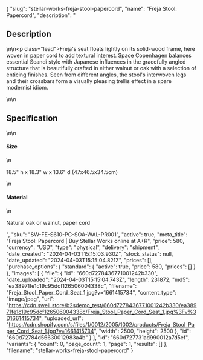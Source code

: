 {
  "slug": "stellar-works-freja-stool-papercord",
  "name": "Freja Stool: Papercord",
  "description": "<h2>Description</h2>\n<!-- split -->\n<p class=\"lead\">Freja's seat floats lightly on its solid-wood frame, here woven in paper cord to add textural interest. Space Copenhagen balances essential Scandi style with Japanese influences in the gracefully angled structure that is beautifully crafted in either walnut or oak with a selection of enticing finishes. Seen from different angles, the stool's interwoven legs and their crossbars form a visually pleasing trellis effect in a spare modernist idiom.  </p>\n<!-- split -->\n<h2>Specification</h2>\n<!-- split -->\n<h4>Size</h4>\n<p>18.5\" h x 18.3\" w x 13.6\" d (47x46.5x34.5cm)</p>\n<h4>Material</h4>\n<p>Natural oak or walnut, paper cord</p>",
  "sku": "SW-FE-S610-PC-SOA-WAL-PR001",
  "active": true,
  "meta_title": "Freja Stool: Papercord | Buy Stellar Works online at A+R",
  "price": 580,
  "currency": "USD",
  "type": "physical",
  "delivery": "shipment",
  "date_created": "2024-04-03T15:15:03.930Z",
  "stock_status": null,
  "date_updated": "2024-04-03T15:15:04.821Z",
  "prices": [],
  "purchase_options": {
    "standard": {
      "active": true,
      "price": 580,
      "prices": []
    }
  },
  "images": [
    {
      "file": {
        "id": "660d7278436771001242b330",
        "date_uploaded": "2024-04-03T15:15:04.743Z",
        "length": 231872,
        "md5": "ea38971fe1c19c95dcf126506004338c",
        "filename": "Freja_Stool_Paper_Cord_Seat_1.jpg?v=1661415734",
        "content_type": "image/jpeg",
        "url": "https://cdn.swell.store/b2sdemo_test/660d7278436771001242b330/ea38971fe1c19c95dcf126506004338c/Freja_Stool_Paper_Cord_Seat_1.jpg%3Fv%3D1661415734",
        "uploaded_url": "https://cdn.shopify.com/s/files/1/0012/2005/1002/products/Freja_Stool_Paper_Cord_Seat_1.jpg?v=1661415734",
        "width": 2500,
        "height": 2500
      },
      "id": "660d72784d56630012983a4b"
    }
  ],
  "id": "660d727731ad990012a7d5ef",
  "variants": {
    "count": 0,
    "page_count": 1,
    "page": 1,
    "results": []
  },
  "filename": "stellar-works-freja-stool-papercord"
}